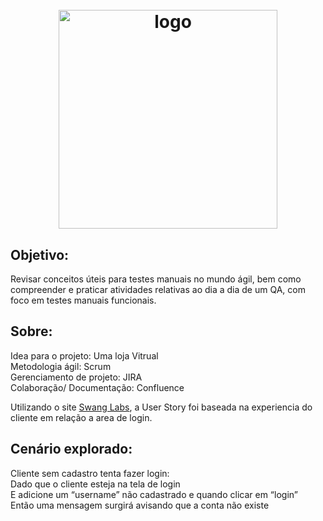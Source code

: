 <h1 align="center">
<h1 align="center">
  <br>
  <img src="https://user-images.githubusercontent.com/93685200/202745493-3abc5c7f-9b1e-4152-9e8c-1d536fa49ca7.png" alt="logo" height="350">
</h1>

## Objetivo: 
  
Revisar conceitos úteis para testes manuais no mundo ágil, bem como compreender e praticar atividades relativas ao dia a dia de um QA, com foco em testes manuais funcionais.

## Sobre:

Idea para o projeto: Uma loja Vitrual <br />
Metodologia ágil: Scrum <br />
Gerenciamento de projeto: JIRA <br />
Colaboração/ Documentação: Confluence <br />


Utilizando o site [Swang Labs](https://www.saucedemo.com/), a User Story foi baseada na experiencia do cliente em relação a area de login.

## Cenário explorado:

Cliente sem cadastro tenta fazer login: <br />
  Dado que o cliente esteja na tela de login <br /> 
  E adicione um “username” não cadastrado e quando clicar em “login” <br /> 
  Então uma mensagem surgirá avisando que a conta não existe <br />


 

  
  
